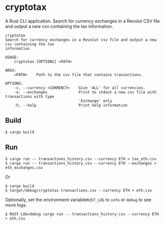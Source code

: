 cryptotax
=====

A Rust CLI application. Search for currency exchanges in a Revolut CSV file and output a new csv containing the tax
information.

```shell
cryptotax
Search for currency exchanges in a Revolut csv file and output a new csv containing the tax
information

USAGE:
    cryptotax [OPTIONS] <PATH>

ARGS:
    <PATH>    Path to the csv file that contains transactions.

OPTIONS:
    -c, --currency <CURRENCY>    Give 'ALL' for all currencies.
    -e, --exchanges              Print to stdout a new csv file with transactions with type
                                 'Exchange' only
    -h, --help                   Print help information
```


Build
-----

    $ cargo build

Run
-----

    $ cargo run -- transactions_history.csv --currency ETH > tax_eth.csv
    $ cargo run -- transactions_history.csv --currency ETH --exchanges > eth_exchanges.csv

Or

    $ cargo build
    $ target/debug/cryptotax transactions.csv --currency ETH > eth.csv

Optionally, set the environment variable`RUST_LOG` to `info` or `debug` to see more logs.

    $ RUST_LOG=debug cargo run -- transactions_history.csv --currency ETH > eth.csv
